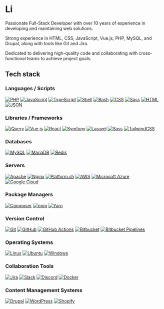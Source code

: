 # Li
Passionate Full-Stack Developer with over 10 years of experience in developing and maintaining web solutions.

Strong experience in HTML, CSS, JavaScript, Vue.js, PHP, MySQL, and Drupal, along with tools like Git and Jira.

Dedicated to delivering high-quality code and collaborating with cross-functional teams to achieve project goals.

## Tech stack

### Languages / Scripts

[![PHP](https://img.shields.io/badge/php-777BB4?&logo=php&logoColor=white)](#)
[![JavaScript](https://img.shields.io/badge/JavaScript-F7DF1E?logo=javascript&logoColor=fff)](#)
[![TypeScript](https://img.shields.io/badge/TypeScript-3178C6?logo=typescript&logoColor=fff)](#)
[![Shell](https://img.shields.io/badge/shell-4EAA25?logo=gnu-bash&logoColor=white&style=flat)](#)
[![Bash](https://img.shields.io/badge/Bash-4EAA25?logo=gnubash&logoColor=fff)](#)
[![CSS](https://img.shields.io/badge/CSS-1572B6?logo=css3&logoColor=fff)](#)
[![Sass](https://img.shields.io/badge/Sass-CC6699?logo=sass&logoColor=fff)](#)
[![HTML](https://img.shields.io/badge/HTML-E34F26?logo=html5&logoColor=fff)](#)
[![JSON](https://img.shields.io/badge/JSON-282a36?logo=json&logoColor=fff)](#)

### Libraries / Frameworks

[![jQuery](https://img.shields.io/badge/jquery-%230769AD.svg?logo=jquery&logoColor=white)](#)
[![Vue.js](https://img.shields.io/badge/Vue.js-4FC08D?logo=vuedotjs&logoColor=fff)](#)
[![React](https://img.shields.io/badge/React-282a36?logo=react&logoColor=61DAFB)](#)
[![Symfony](https://img.shields.io/badge/Symfony-282a36?logo=symfony&logoColor=fff)](#)
[![Laravel](https://img.shields.io/badge/Laravel-FF2D20?logo=laravel&logoColor=fff)](#)
[![Sass](https://img.shields.io/badge/Sass-CC6699?logo=sass&logoColor=fff)](#)
[![TailwindCSS](https://img.shields.io/badge/Tailwind%20CSS-06B6D4?logo=tailwind-css&logoColor=fff)](#)

### Databases

[![MySQL](https://img.shields.io/badge/MySQL-4479A1?logo=mysql&logoColor=white&style=flat)](#)
[![MariaDB](https://img.shields.io/badge/MariaDB-003545?logo=mariadb&logoColor=white&style=flat)](#)
[![Redis](https://img.shields.io/badge/Redis-FF4438?logo=redis&logoColor=fff&style=flat)](#)

### Servers

[![Apache](https://img.shields.io/badge/apache-%23D42029.svg?logo=apache&logoColor=white&style=flat)](#)
[![Nginx](https://img.shields.io/badge/nginx-%23009639.svg?logo=nginx&logoColor=white&style=flat)](#)
[![Platform.sh](https://img.shields.io/badge/Platform.sh-1A182A.svg?logo=platformdotsh&logoColor=fff)](#)
[![AWS](https://img.shields.io/badge/Amazon_Web_Services-FF9900?logo=amazon-web-services&logoColor=000)](#)
[![Microsoft Azure](https://custom-icon-badges.demolab.com/badge/Microsoft%20Azure-0089D6?logo=msazure&logoColor=white)](#)
[![Google Cloud](https://img.shields.io/badge/Google%20Cloud-4285F4?logo=googlecloud&logoColor=fff&style=flat)](#)

### Package Managers

[![Composer](https://img.shields.io/badge/Composer-885630?logo=composer&logoColor=fff)](#)
[![npm](https://img.shields.io/badge/npm-CB3837?logo=npm&logoColor=fff)](#)
[![Yarn](https://img.shields.io/badge/Yarn-2C8EBB?logo=yarn&logoColor=fff)](#)

### Version Control

[![Git](https://img.shields.io/badge/Git-F05032?logo=git&logoColor=fff)](#)
[![GitHub](https://img.shields.io/badge/GitHub-2088FF?logo=github&logoColor=white)](#)
[![GitHub Actions](https://img.shields.io/badge/GitHub_Actions-2088FF?logo=github-actions&logoColor=white)](#)
[![Bitbucket](https://img.shields.io/badge/Bitbucket-0052CC?logo=bitbucket&logoColor=white)](#)
[![Bitbucket Pipelines](https://img.shields.io/badge/Bitbucket_Pipelines-0052CC?logo=bitbucket&logoColor=white)](#)

### Operating Systems

[![Linux](https://img.shields.io/badge/Linux-FCC624?logo=linux&logoColor=black)](#)
[![Ubuntu](https://img.shields.io/badge/Ubuntu-E95420?logo=ubuntu&logoColor=white)](#)
[![Windows](https://custom-icon-badges.demolab.com/badge/Windows-0078D6?logo=windows11&logoColor=white)](#)

### Collaboration Tools

[![Jira](https://img.shields.io/badge/Jira-0052CC?logo=jira&logoColor=fff)](#)
[![Slack](https://img.shields.io/badge/Slack-4A154B?logo=slack&logoColor=fff)](#)
[![Discord](https://img.shields.io/badge/Discord-5865F2.svg?logo=Discord&logoColor=white&style=flat)](#)
[![Docker](https://img.shields.io/badge/Docker-2496ED?logo=docker&logoColor=white&style=flat)](#)

### Content Management Systems

[![Drupal](https://img.shields.io/badge/Drupal-0678BE?logo=drupal&logoColor=fff&style=flat)](#)
[![WordPress](https://img.shields.io/badge/WordPress-21759B?logo=wordpress&logoColor=fff&style=flat)](#)
[![Shopify](https://img.shields.io/badge/Shopify-7AB55C?logo=shopify&logoColor=fff&style=flat)](#)
